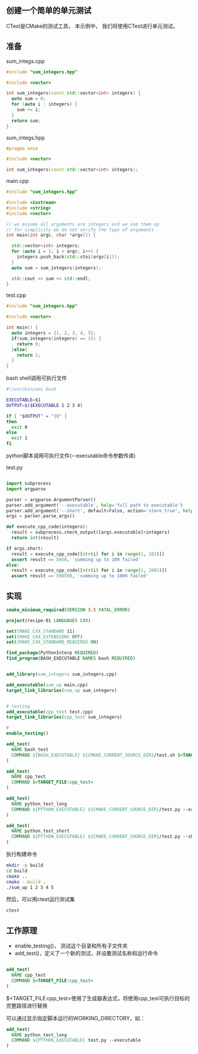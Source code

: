 ## 创建一个简单的单元测试

CTest是CMake的测试工具， 本示例中， 我们将使用CTest进行单元测试。

## 准备

sum_integs.cpp

```cpp
#include "sum_integers.hpp"

#include <vector>

int sum_integers(const std::vector<int> integers) {
  auto sum = 0;
  for (auto i : integers) {
    sum += i;
  }
  return sum;
}

```

sum_integs.hpp

```cpp
#pragma once

#include <vector>

int sum_integers(const std::vector<int> integers);

```

main.cpp

```cpp
#include "sum_integers.hpp"

#include <iostream>
#include <string>
#include <vector>

// we assume all arguments are integers and we sum them up
// for simplicity we do not verify the type of arguments
int main(int argc, char *argv[]) {

  std::vector<int> integers;
  for (auto i = 1; i < argc; i++) {
    integers.push_back(std::stoi(argv[i]));
  }
  auto sum = sum_integers(integers);

  std::cout << sum << std::endl;
}

```

test.cpp

```cpp
#include "sum_integers.hpp"

#include <vector>

int main() {
  auto integers = {1, 2, 3, 4, 5};
  if(sum_integers(integers) == 15) {
    return 0;
  }else{
    return 1;
  }
}
```

bash shell调用可执行文件

```bash
#!/usr/bin/env bash

EXECUTABLE=$1
OUTPUT=$($EXECUTABLE 1 2 3 4)

if [ "$OUTPUT" = "10" ]
then
  exit 0
else
  exit 1
fi
```

python脚本调用可执行文件(--executable命令参数传递)

test.py

```python

import subprocess
import argparse

parser = argparse.ArgumentParser()
parser.add_argument('--executable', help='full path to executable')
parser.add_argument('--short', default=False, action='store_true', help='run a shorter test')
args = parser.parse_args()

def execute_cpp_code(integers):
  result = subprocess.check_output([args.executable]+integers)
  return int(result)

if args.short:
  result = execute_cpp_code([str(i) for i in range(1, 101)])
  assert result == 5050, 'summing up to 100 failed'
else:
  result = execute_cpp_code([str(i) for i in range(1, 1001)])
  assert result == 500500, 'summing up to 1000 failed'
```

## 实现

```cmake
cmake_minimum_required(VERSION 3.5 FATAL_ERROR)

project(recipe-01 LANGUAGES CXX)

set(CMAKE_CXX_STANDARD 11)
set(CMAKE_CXX_EXTENSIONS OFF)
set(CMAKE_CXX_STANDARD_REQUIRED ON)

find_package(PythonInterp REQUIRED)
find_program(BASH_EXECUTABLE NAMES bash REQUIRED)


add_library(sum_integers sum_integers.cpp)

add_executable(sum_up main.cpp)
target_link_libraries(sum_up sum_integers)


# testing
add_executable(cpp_test test.cpp)
target_link_libraries(cpp_test sum_integers)

#
enable_testing()

add_test(
  NAME bash_test
  COMMAND ${BASH_EXECUTABLE} ${CMAKE_CURRENT_SOURCE_DIR}/test.sh $<TARGET_FILE:sum_up>
)

add_test(
  NAME cpp_test
  COMMAND $<TARGET_FILE:cpp_test>
)

add_test(
  NAME python_test_long
  COMMAND ${PYTHON_EXECUTABLE} ${CMAKE_CURRENT_SOURCE_DIR}/test.py --executable $<TARGET_FILE:sum_up>
)

add_test(
  NAME python_test_short
  COMMAND ${PYTHON_EXECUTABLE} ${CMAKE_CURRENT_SOURCE_DIR}/test.py --short --executable $<TARGET_FILE:sum_up>
)
```

执行构建命令

```bash
mkdir -p build
cd build
cmake ..
cmake --build .
./sum_up 1 2 3 4 5
```

然后，可以用ctest运行测试集

```bash
ctest
```

## 工作原理

- enable_testing()， 测试这个目录和所有子文件夹
- add_test()，定义了一个新的测试，并设置测试名称和运行命令

```cmake

add_test(
  NAME cpp_test
  COMMAND $<TARGET_FILE:cpp_test>
)
```

$<TARGET_FILE:cpp_test>使用了生成器表达式，将使用cpp_test可执行目标的完整路径进行替换

可以通过显示指定脚本运行的WORKING_DIRECTORY，如：

```cmake
add_test(
  NAME python_test_long
  COMMAND ${PYTHON_EXECUTABLE} test.py --executable
)
```
